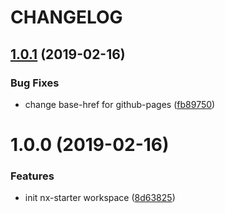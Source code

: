 # CHANGELOG

## [1.0.1](https://github.com/seantrane/nx-starter/compare/v1.0.0...v1.0.1) (2019-02-16)


### Bug Fixes

* change base-href for github-pages ([fb89750](https://github.com/seantrane/nx-starter/commit/fb89750))

# 1.0.0 (2019-02-16)


### Features

* init nx-starter workspace ([8d63825](https://github.com/seantrane/nx-starter/commit/8d63825))
